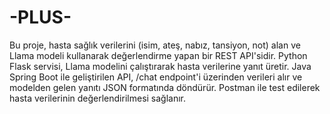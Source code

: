 # -PLUS-
Bu proje, hasta sağlık verilerini (isim, ateş, nabız, tansiyon, not) alan ve Llama modeli kullanarak değerlendirme yapan bir REST API'sidir. Python Flask servisi, Llama modelini çalıştırarak hasta verilerine yanıt üretir. Java Spring Boot ile geliştirilen API, /chat endpoint'i üzerinden verileri alır ve modelden gelen yanıtı JSON formatında döndürür. Postman ile test edilerek hasta verilerinin değerlendirilmesi sağlanır.
